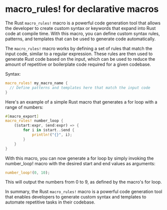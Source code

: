 # macro_rules! for declarative macros

The Rust `macro_rules!` macro is a powerful code generation tool that allows the developer to create custom syntax or keywords that expand into Rust code at compile time. With this macro, you can define custom syntax rules, patterns, and templates that can be used to generate code automatically.

The `macro_rules!` macro works by defining a set of rules that match the input code, similar to a regular expression. These rules are then used to generate Rust code based on the input, which can be used to reduce the amount of repetitive or boilerplate code required for a given codebase.

Syntax:

```rust
macro_rules! my_macro_name { 
  // Define patterns and templates here that match the input code 
}
```

Here's an example of a simple Rust macro that generates a for loop with a range of numbers:

```rust
#[macro_export]
macro_rules! number_loop {
    ($start:expr, $end:expr) => {
        for i in $start..$end {
            println!("{}", i);
        }
    }
}
```

With this macro, you can now generate a for loop by simply invoking the number_loop! macro with the desired start and end values as arguments:

```rust
number_loop!(0, 10);
```

This will output the numbers from 0 to 9, as defined by the macro's for loop. 

In summary, the Rust `macro_rules!` macro is a powerful code generation tool that enables developers to generate custom syntax and templates to automate repetitive tasks in their codebase.
